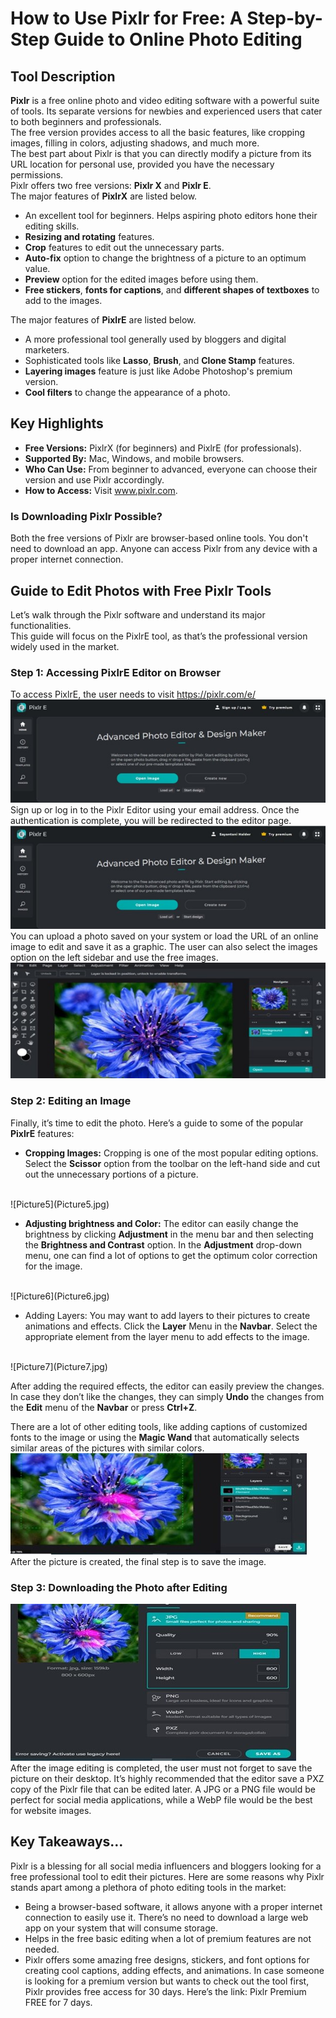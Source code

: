 # How to Use Pixlr for Free: A Step-by-Step Guide to Online Photo Editing
## Tool Description
**Pixlr** is a free online photo and video editing software with a powerful suite of tools. Its separate versions for newbies and experienced users that cater to both beginners and professionals. 
<br/>
The free version provides access to all the basic features, like cropping images, filling in colors, adjusting shadows, and much more.
 <br/> The best part about Pixlr is that you can directly modify a picture from its URL location for personal use, provided you have the necessary permissions.
<br/>
Pixlr offers two free versions: **Pixlr X** and **Pixlr E**.
 <br/>
The major features of **PixlrX** are listed below. <br/>
-	An excellent tool for beginners. Helps aspiring photo editors hone their editing skills.
-	**Resizing and rotating** features.
-	**Crop** features to edit out the unnecessary parts.
-	**Auto-fix** option to change the brightness of a picture to an optimum value.
-	**Preview** option for the edited images before using them.
-	**Free stickers**, **fonts for captions**, and **different shapes of textboxes** to add to the images. 

The major features of **PixlrE** are listed below. <br/>
-	A more professional tool generally used by bloggers and digital marketers.
-	Sophisticated tools like **Lasso**, **Brush**, and **Clone Stamp** features.
-	**Layering images** feature is just like Adobe Photoshop's premium version.
-	**Cool filters** to change the appearance of a photo.
## Key Highlights
-	**Free Versions:** PixlrX (for beginners) and PixlrE (for professionals).
-	**Supported By:** Mac, Windows, and mobile browsers.
-	**Who Can Use:** From beginner to advanced, everyone can choose their version and use Pixlr accordingly.
-	**How to Access:** Visit www.pixlr.com.
### Is Downloading Pixlr Possible?
Both the free versions of Pixlr are browser-based online tools. You don't need to download an app. Anyone can access Pixlr from any device with a proper internet connection.
## Guide to Edit Photos with Free Pixlr Tools
Let’s walk through the Pixlr software and understand its major functionalities.<br/>
This guide will focus on the PixlrE tool, as that’s the professional version widely used in the market.
### Step 1: Accessing PixlrE Editor on Browser
To access PixlrE, the user needs to visit https://pixlr.com/e/
<br/>
![Picture 1](Picture1.jpg)
 <br/>
Sign up or log in to the Pixlr Editor using your email address. Once the authentication is complete, you will be redirected to the editor page.
![Picture2](Picture2.jpg)
<br/>
You can upload a photo saved on your system or load the URL of an online image to edit and save it as a graphic. The user can also select the images option on the left sidebar and use the free images.
<br/>
![Picture4](Picture4.jpg) 
 
### Step 2: Editing an Image
Finally, it’s time to edit the photo. Here’s a guide to some of the popular **PixlrE** features:
-	**Cropping Images:** Cropping is one of the most popular editing options. Select the **Scissor** option from the toolbar on the left-hand side and cut out the unnecessary portions of a picture.
<br/>
![Picture5](Picture5.jpg)
<br/>

-	**Adjusting brightness and Color:** The editor can easily change the brightness by clicking **Adjustment** in the menu bar and then selecting the **Brightness and Contrast** option. In the **Adjustment** drop-down menu, one can find a lot of options to get the optimum color correction for the image.
<br/>
![Picture6](Picture6.jpg)
<br/>

-	Adding Layers: You may want to add layers to their pictures to create animations and effects. Click the **Layer** Menu in the **Navbar**. Select the appropriate element from the layer menu to add effects to the image.
<br/>
![Picture7](Picture7.jpg)
 
After adding the required effects, the editor can easily preview the changes. In case they don’t like the changes, they can simply **Undo** the changes from the **Edit** menu of the **Navbar** or press **Ctrl+Z**.<br/>

There are a lot of other editing tools, like adding captions of customized fonts to the image or using the **Magic Wand** that automatically selects similar areas of the pictures with similar colors.
<br/>
![Picture8](Picture8.jpg)
<br/>
After the picture is created, the final step is to save the image.

### Step 3: Downloading the Photo after Editing
![Picture9](Picture9.jpg) 
<br/>
After the image editing is completed, the user must not forget to save the picture on their desktop. It’s highly recommended that the editor save a PXZ copy of the Pixlr file that can be edited later. A JPG or a PNG file would be perfect for social media applications, while a WebP file would be the best for website images. 
## Key Takeaways…

Pixlr is a blessing for all social media influencers and bloggers looking for a free professional tool to edit their pictures. Here are some reasons why Pixlr stands apart among a plethora of photo editing tools in the market:
-	Being a browser-based software, it allows anyone with a proper internet connection to easily use it. There’s no need to download a large web app on your system that will consume storage.
-	Helps in the free basic editing when a lot of premium features are not needed.
-	Pixlr offers some amazing free designs, stickers, and font options for creating cool captions, adding effects, and animations. In case someone is looking for a premium version but wants to check out the tool first, Pixlr provides free access for 30 days. Here’s the link: Pixlr Premium FREE for 7 days.
  
